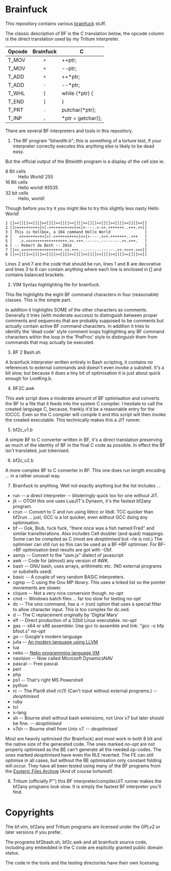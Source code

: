 Brainfuck
=========

This repository contains various [brainfuck](http://esolangs.org/wiki/Brainfuck) stuff.

The classic description of BF is the C translation below, the opcode column is the direct translation used by my Tritium interpreter.

| Opcode | Brainfuck   | C                  |
| -------|:-----------:|--------------------|
| T_MOV  | `>`         | ++ptr;             |
| T_MOV  | `<`         | --ptr;             |
| T_ADD  | `+`         | ++*ptr;            |
| T_ADD  | `-`         | --*ptr;            |
| T_WHL  | `[`         | while (*ptr) {     |
| T_END  | `]`         | }                  |
| T_PRT  | `.`         | putchar(*ptr);     |
| T_INP  | `,`         | *ptr = getchar();  |

There are several BF interpreters and tools in this repository.

1. The BF program "bitwidth.b"; this is something of a torture test, if your interpreter correctly executes this anything else is likely to be dead easy. 

  But the official output of the Bitwidth program is a display of the cell size ie:

  <dl><dt>8 Bit cells<dd>Hello World! 255<dt>16 Bit cells<dd>Hello world! 65535<dt>32 bit cells<dd>Hello, world!</dl>

  Though before you try it you might like to try this slightly less nasty Hello World! 

  ```brainfuck
  1 []><[][]><[][]><[][]><[][]><[][]><[][]><[][]><[][]><[][]><[]
  2 []>+>+>++>++<[>[->++++<<+++>]<<]>----.>->+.+++++++..+++.<+[]
  3 [ This is hellbox, a 104 command Hello World               ]
  4 [   >+>+>++>++<[>[->++++<<+++>]<<]>----.>>+.+++++++..+++   ]
  5 [   .>.<<<+++++++++++++++.>>.+++.------.--------.>+.>++.   ]
  6 [ -- Robert de Bath -- 2014                                ]
  7 []>>.<<<+++++++++++++++.>>.+++.------.--------.>+.+>++.<<<[]
  8 []><[][]><[][]><[][]><[][]><[][]><[][]><[][]><[][]><[][]><[]
  ```
  
  Lines 2 and 7 are the code that should be run, lines 1 and 8 are decorative and lines 3 to 6 can contain anything where each line is enclosed in [] and contains balanced brackets.

2. VIM Syntax highlighting file for brainfuck.

  This file highlights the eight BF command characters in four (reasonable) classes. This is the simple part.

  In addition it highlights SOME of the other characters as comments.  Generally it tries (with moderate success) to distinguish between proper comments and sequences that are probably supposed to be comments but actually contain active BF command characters. In addition it tries to identify the 'dead code' style comment loops highlighting any BF command characters within the loop in the 'PreProc' style to distinguish them from commands that may actually be executed.

3. BF 2 Bash.sh

  A brainfuck interpreter written entirely in Bash scripting, it contains no references to external commands and doesn't even invoke a subshell. It's a bit slow, but because it does a tiny bit of optimisation it is just about quick enough for LostKng.b.

4. BF2C.awk

  This awk script does a moderate amount of BF optimisation and converts the BF to a file that it feeds into the system C compiler. I hesitate to call the created language C, because, frankly it'd be a reasonable entry for the IOCCC. Even so the C compiler will compile it and this script will then invoke the created executable. This technically makes this a JIT runner.

5. bf2c_v1.b

  A simple BF to C converter written in BF, it's a direct translation preserving as much of the identity of BF in the final C code as possible. In effect the BF isn't translated, just tokenised.
  
6. bf2c_v2.b

  A more complex BF to C converter in BF. This one does run length encoding ... in a rather unusual way.
  
7. Brainfuck to anything. Well not exactly anything but the list includes ...
  * run -- a direct interpreter -- blisteringly quick too for one without JIT.
  * jit -- OTOH this one uses LuaJIT's Dynasm, it's the fastest bf2any program.
  * crun -- Convert to C and run using libtcc or libdl. TCC quicker than bf2run ... just, GCC is a lot quicker, even without GCC doing any optimisation.
  * bf -- Ook, Blub, fuck fuck, "there once was a fish named Fred" and similar transliterations. Also includes Cell doubler (and quad) mappings. Some can be compiled as C (most are *deoptimised* but -rle is not.) The optimiser can still run so this can be used as a BF->BF optimiser. For BF->BF optimisation best results are got with -Obf.
  * asmjs -- Convert to the "asm.js" dialect of javascript
  * awk	-- Code for (almost) any version of AWK.
  * bash -- GNU bash, uses arrays, arithimetic etc. (NO external programs or subshells used)
  * basic -- A couple of very random BASIC interpreters.
  * cgmp -- C using the Gnu MP library. This uses a linked list so the pointer movements are slower. 
  * clojure -- Not a very nice conversion though. *no-opt*
  * cmd -- Windows batch files ... far too slow for testing *no-opt*
  * dc -- The unix command, has a -r (run) option that uses a special filter to allow character input. This is too complex for dc.sed.
  * d -- The C replacement originally by 'Digital Mars'
  * elf -- Direct production of a 32bit Linux executable. *no-opt*
  * gas -- x64 or x86 assembler. Use gcc to assemble and link: "gcc -o bfp bfout.s" *no-opt*
  * go -- Google's modern language
  * julia -- [An modern language using LLVM](http://julialang.org)
  * lua
  * neko -- [Neko programming language VM](http://nekovm.org)
  * navision -- Now called Microsoft DynamicsNAV
  * pascal -- Free pascal.
  * perl
  * php
  * ps1 -- That's right MS Powershell
  * python
  * rc -- The Plan9 shell rc(1) (Can't input without external programs.) -- *deoptimised*
  * ruby
  * tcl
  * s-lang
  * sh -- Bourne shell without bash extensions, not Unix v7 but later should be fine. -- *deoptimised*
  * v7sh -- Bourne shell from Unix v7. -- *deoptimised*

  Most are heavily optimised (for Brainfuck) and most work in both 8 bit and the native size of the generated code.
  The ones marked *no-opt* are not properly optimised as the BE can't generate all the needed op-codes. The ones marked *deoptimised* have even the RLE reverted. The FE can still optimise in all cases, but without the BE optimisation only constant folding will occur.
  They have all been tested using many of the BF programs from the [Esoteric Files Archive](https://github.com/graue/esofiles/tree/master/brainfuck/src) (And of course tortured!)

8. Tritium (officially Ρ‴) this BF interpreter/compiler/JIT runner makes the bf2any programs look slow. It is simply the fastest BF interpreter you'll find.

Copyrights
==========

The bf.vim, bf2any and Tritium programs are licensed under the GPLv2 or later versions if you prefer.

The programs bf2bash.sh, bf2c.awk and all brainfuck source code, including any
embedded in the C code are explicitly granted public domain status.

The code in the tools and the testing directories have their own licensing.

